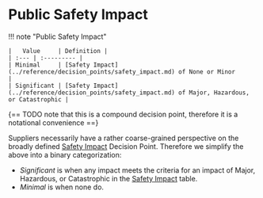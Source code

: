 # Public Safety Impact

!!! note "Public Safety Impact"

    |   Value     | Definition |
    | :--- | :--------- |
    | Minimal     | [Safety Impact](../reference/decision_points/safety_impact.md) of None or Minor                     |
    | Significant | [Safety Impact](../reference/decision_points/safety_impact.md) of Major, Hazardous, or Catastrophic |

{== TODO note that this is a compound decision point, therefore it is a notational convenience ==}

Suppliers necessarily have a rather coarse-grained perspective on the broadly defined [Safety Impact](../reference/decision_points/safety_impact.md) Decision Point.
Therefore we simplify the above into a binary categorization:

- _Significant_ is when any impact meets the criteria for an impact of Major, Hazardous, or Catastrophic in the
  [Safety Impact](../reference/decision_points/safety_impact.md) table.
- _Minimal_ is when none do.

